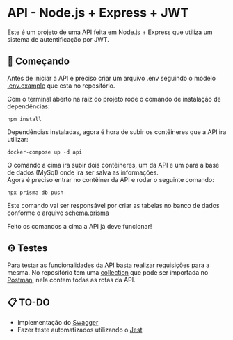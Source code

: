 # API - Node.js + Express + JWT
Este é um projeto de uma API feita em Node.js + Express que utiliza um sistema de autentificação por JWT.

## 🚀 Começando
Antes de iniciar a API é preciso criar um arquivo .env seguindo o modelo [.env.example](https://github.com/Keimich/API/blob/main/.env.example) que esta no repositório.

Com o terminal aberto na raiz do projeto rode o comando de instalação de dependências:
```
npm install
```
Dependências instaladas, agora é hora de subir os contêineres que a API ira utilizar:
```
docker-compose up -d api
```
O comando a cima ira subir dois contêineres, um da API e um para a base de dados (MySql) onde ira ser salva as informações.</br>
Agora é preciso entrar no contêiner da API e rodar o seguinte comando:
```
npx prisma db push
```
Este comando vai ser responsável por criar as tabelas no banco de dados conforme o arquivo [schema.prisma](https://github.com/Keimich/API/blob/main/prisma/schema.prisma)

Feito os comandos a cima a API já deve funcionar!

## ⚙️ Testes
Para testar as funcionalidades da API basta realizar requisições para a mesma. No repositório tem uma [collection](https://github.com/Keimich/API/blob/main/api.postman_collection.json) que pode ser importada no [Postman](https://www.postman.com/), nela contem todas as rotas da API.

## 📋 TO-DO
 - Implementação do [Swagger](https://swagger.io/)
 - Fazer teste automatizados utilizando o [Jest](https://jestjs.io/pt-BR/)